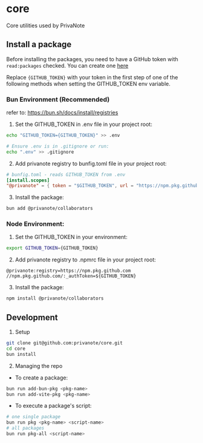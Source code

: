 # core

Core utilities used by PrivaNote

## Install a package

Before installing the packages, you need to have a GitHub token with `read:packages` checked. You can create one [here](https://github.com/settings/tokens/new)

Replace `{GITHUB_TOKEN}` with your token in the first step of one of the following methods when setting the GITHUB_TOKEN env variable.

### Bun Environment (Recommended)

refer to: https://bun.sh/docs/install/registries

1. Set the GITHUB_TOKEN in .env file in your project root:

```bash
echo "GITHUB_TOKEN={GITHUB_TOKEN}" >> .env

# Ensure .env is in .gitignore or run:
echo ".env" >> .gitignore
```

2. Add privanote registry to bunfig.toml file in your project root:

```toml
# bunfig.toml - reads GITHUB_TOKEN from .env
[install.scopes]
"@privanote" = { token = "$GITHUB_TOKEN", url = "https://npm.pkg.github.com" }
```

3. Install the package:

```bash
bun add @privanote/collaborators
```

### Node Environment:

1. Set the GITHUB_TOKEN in your environment:

```bash
export GITHUB_TOKEN={GITHUB_TOKEN}
```

2. Add privanote registry to .npmrc file in your project root:

```npmrc
@privanote:registry=https://npm.pkg.github.com
//npm.pkg.github.com/:_authToken=${GITHUB_TOKEN}
```

3. Install the package:

```bash
npm install @privanote/collaborators
```

## Development

1. Setup

```bash
git clone git@github.com:privanote/core.git
cd core
bun install
```

2. Managing the repo

- To create a package:

```bash
bun run add-bun-pkg <pkg-name>
bun run add-vite-pkg <pkg-name>
```

- To execute a package's script:

```bash
# one single package
bun run pkg <pkg-name> <script-name>
# all packages
bun run pkg-all <script-name>
```
